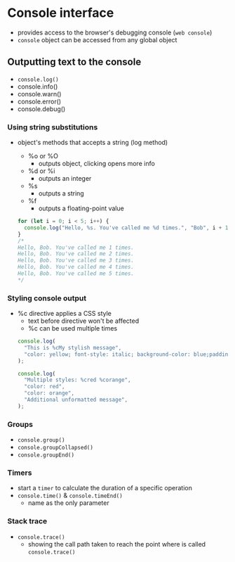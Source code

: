 # Console interface
- provides access to the browser's debugging console (`web console`)
- `console` object can be accessed from any global object

## Outputting text to the console
- `console.log()`
- console.info()
- console.warn()
- console.error()
- console.debug()

### Using string substitutions
- object's methods that accepts a string (log method)
  - %o or %O
    - outputs object, clicking opens more info
  - %d or %i
    - outputs an integer
  - %s
    - outputs a string
  - %f
    - outputs a floating-point value

  ```js
  for (let i = 0; i < 5; i++) {
    console.log("Hello, %s. You've called me %d times.", "Bob", i + 1);
  }
  /* 
  Hello, Bob. You've called me 1 times.
  Hello, Bob. You've called me 2 times.
  Hello, Bob. You've called me 3 times.
  Hello, Bob. You've called me 4 times.
  Hello, Bob. You've called me 5 times. 
  */
  ```

### Styling console output
- %c directive applies a CSS style
  - text before directive won't be affected
  - %c can be used multiple times
  ```js
  console.log(
    "This is %cMy stylish message",
    "color: yellow; font-style: italic; background-color: blue;padding: 2px",
  );
  ```
  ```js
  console.log(
    "Multiple styles: %cred %corange",
    "color: red",
    "color: orange",
    "Additional unformatted message",
  );
  ```

### Groups
- `console.group()`
- `console.groupCollapsed()`
- `console.groupEnd()`

### Timers
- start a `timer` to calculate the duration of a specific operation
- `console.time()` & `console.timeEnd()`
  - name as the only parameter

### Stack trace
- `console.trace()`
  - showing the call path taken to reach the point where is called `console.trace()`